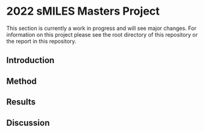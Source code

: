 # 2022 sMILES Masters Project

This section is currently a work in progress and will see major changes. For information on this project please see the root directory of this repository or the report in this repository.

## Introduction

## Method

## Results

## Discussion
